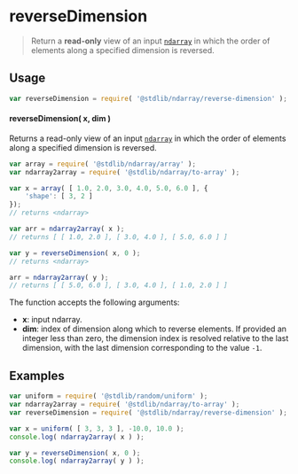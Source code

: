 <!--

@license Apache-2.0

Copyright (c) 2025 The Stdlib Authors.

Licensed under the Apache License, Version 2.0 (the "License");
you may not use this file except in compliance with the License.
You may obtain a copy of the License at

   http://www.apache.org/licenses/LICENSE-2.0

Unless required by applicable law or agreed to in writing, software
distributed under the License is distributed on an "AS IS" BASIS,
WITHOUT WARRANTIES OR CONDITIONS OF ANY KIND, either express or implied.
See the License for the specific language governing permissions and
limitations under the License.

-->

# reverseDimension

> Return a **read-only** view of an input [`ndarray`][@stdlib/ndarray/ctor] in which the order of elements along a specified dimension is reversed.

<!-- Section to include introductory text. Make sure to keep an empty line after the intro section element. -->

<section class="intro">

</section>

<!-- /.intro -->

<!-- Package usage documentation. -->

<section class="usage">

## Usage

```javascript
var reverseDimension = require( '@stdlib/ndarray/reverse-dimension' );
```

#### reverseDimension( x, dim )

Returns a read-only view of an input [`ndarray`][@stdlib/ndarray/ctor] in which the order of elements along a specified dimension is reversed.

```javascript
var array = require( '@stdlib/ndarray/array' );
var ndarray2array = require( '@stdlib/ndarray/to-array' );

var x = array( [ 1.0, 2.0, 3.0, 4.0, 5.0, 6.0 ], {
    'shape': [ 3, 2 ]
});
// returns <ndarray>

var arr = ndarray2array( x );
// returns [ [ 1.0, 2.0 ], [ 3.0, 4.0 ], [ 5.0, 6.0 ] ]

var y = reverseDimension( x, 0 );
// returns <ndarray>

arr = ndarray2array( y );
// returns [ [ 5.0, 6.0 ], [ 3.0, 4.0 ], [ 1.0, 2.0 ] ]
```

The function accepts the following arguments:

-   **x**: input ndarray.
-   **dim**: index of dimension along which to reverse elements. If provided an integer less than zero, the dimension index is resolved relative to the last dimension, with the last dimension corresponding to the value `-1`.

</section>

<!-- /.usage -->

<!-- Package usage notes. Make sure to keep an empty line after the `section` element and another before the `/section` close. -->

<section class="notes">

</section>

<!-- /.notes -->

<!-- Package usage examples. -->

<section class="examples">

## Examples

<!-- eslint no-undef: "error" -->

```javascript
var uniform = require( '@stdlib/random/uniform' );
var ndarray2array = require( '@stdlib/ndarray/to-array' );
var reverseDimension = require( '@stdlib/ndarray/reverse-dimension' );

var x = uniform( [ 3, 3, 3 ], -10.0, 10.0 );
console.log( ndarray2array( x ) );

var y = reverseDimension( x, 0 );
console.log( ndarray2array( y ) );
```

</section>

<!-- /.examples -->

<!-- Section to include cited references. If references are included, add a horizontal rule *before* the section. Make sure to keep an empty line after the `section` element and another before the `/section` close. -->

<section class="references">

</section>

<!-- /.references -->

<!-- Section for related `stdlib` packages. Do not manually edit this section, as it is automatically populated. -->

<section class="related">

</section>

<!-- /.related -->

<!-- Section for all links. Make sure to keep an empty line after the `section` element and another before the `/section` close. -->

<section class="links">

[@stdlib/ndarray/ctor]: https://github.com/stdlib-js/ndarray/tree/main/ctor

<!-- <related-links> -->

<!-- </related-links> -->

</section>

<!-- /.links -->
